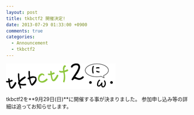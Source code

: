 ```yaml
---
layout: post
title: tkbctf2 開催決定!
date: 2013-07-29 01:33:00 +0900
comments: true
categories:
  - Announcement
  - tkbctf2
---
```


![tkbctf2 logo](/images/2013/07/2nd_logo.png)

tkbctf2を**9月29日(日)**に開催する事が決まりました。
参加申し込み等の詳細は追ってお知らせします。